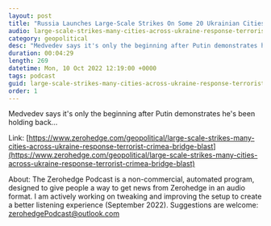 ```yaml
---
layout: post
title: "Russia Launches Large-Scale Strikes On Some 20 Ukrainian Cities In Response To &quot;Terrorist&quot; Crimea Bridge Blast"
audio: large-scale-strikes-many-cities-across-ukraine-response-terrorist-crimea-bridge-blast-0
category: geopolitical
desc: "Medvedev says it's only the beginning after Putin demonstrates he's been holding back..."
duration: 00:04:29
length: 269
datetime: Mon, 10 Oct 2022 12:19:00 +0000
tags: podcast
guid: large-scale-strikes-many-cities-across-ukraine-response-terrorist-crimea-bridge-blast-0
order: 1
---
```

Medvedev says it's only the beginning after Putin demonstrates he's been holding back...

Link: [https://www.zerohedge.com/geopolitical/large-scale-strikes-many-cities-across-ukraine-response-terrorist-crimea-bridge-blast](https://www.zerohedge.com/geopolitical/large-scale-strikes-many-cities-across-ukraine-response-terrorist-crimea-bridge-blast)

About: The Zerohedge Podcast is a non-commercial, automated program, designed to give people a way to get news from Zerohedge in an audio format.  I am actively working on tweaking and improving the setup to create a better listening experience (September 2022).  Suggestions are welcome: [zerohedgePodcast@outlook.com](mailto:zerohedgePodcast@outlook.com)